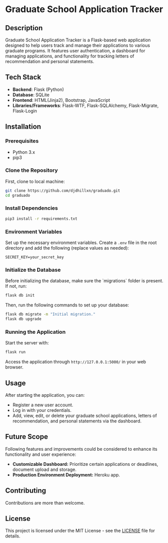 # Graduate School Application Tracker

## Description

Graduate School Application Tracker is a Flask-based web application designed to help users track and manage their applications to various graduate programs. It features user authentication, a dashboard for managing applications, and functionality for tracking letters of recommendation and personal statements.

## Tech Stack
- **Backend**: Flask (Python)
- **Database**: SQLite
- **Frontend**: HTML(Jinja2), Bootstrap, JavaScript
- **Libraries/Frameworks**: Flask-WTF, Flask-SQLAlchemy, Flask-Migrate, Flask-Login

## Installation

### Prerequisites
- Python 3.x
- pip3 

### Clone the Repository
First, clone to local machine:
```bash
git clone https://github.com/djdhillxn/graduado.git
cd graduado
```

### Install Dependencies
```bash
pip3 install -r requirements.txt
```

### Environment Variables
Set up the necessary environment variables. Create a `.env` file in the root directory and add the following (replace values as needed):
```env
SECRET_KEY=your_secret_key
```

### Initialize the Database
Before initializing the database, make sure the \`migrations\` folder is present. If not, run:
```bash
flask db init
```

Then, run the following commands to set up your database:
```bash
flask db migrate -m "Initial migration."
flask db upgrade
```

### Running the Application
Start the server with:
```bash
flask run
```
Access the application through `http://127.0.0.1:5000/` in your web browser.

## Usage
After starting the application, you can:
- Register a new user account.
- Log in with your credentials.
- Add, view, edit, or delete your graduate school applications, letters of recommendation, and personal statements via the dashboard.

## Future Scope
Following features and improvements could be considered to enhance its functionality and user experience:
- **Customizable Dashboard:** Prioritize certain applications or deadlines, document upload and storage.
- **Production Environment Deployment:** Heroku app.

## Contributing
Contributions are more than welcome.

## License
This project is licensed under the MIT License - see the [LICENSE](LICENSE) file for details.
